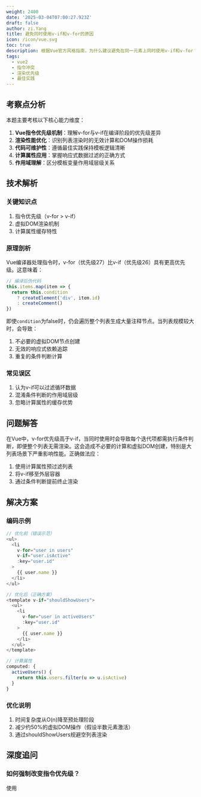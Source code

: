 ```yaml
---
weight: 2400
date: '2025-03-04T07:00:27.923Z'
draft: false
author: zi.Yang
title: 避免同时使用v-if和v-for的原因
icon: /icon/vue.svg
toc: true
description: 根据Vue官方风格指南，为什么建议避免在同一元素上同时使用v-if和v-for？请解释其优先级问题可能导致的渲染异常或性能损耗的具体表现。
tags:
  - vue2
  - 指令冲突
  - 渲染优先级
  - 最佳实践
---
```


## 考察点分析

本题主要考核以下核心能力维度：

1. **Vue指令优先级机制**：理解v-for与v-if在编译阶段的优先级差异
2. **渲染性能优化**：识别列表渲染时的无效计算和DOM操作损耗
3. **代码可维护性**：遵循最佳实践保持模板逻辑清晰
4. **计算属性应用**：掌握响应式数据过滤的正确方式
5. **作用域理解**：区分模板变量作用域层级关系

## 技术解析

### 关键知识点

1. 指令优先级（v-for > v-if）
2. 虚拟DOM渲染机制
3. 计算属性缓存特性

### 原理剖析

Vue编译器处理指令时，v-for（优先级27）比v-if（优先级26）具有更高优先级。这意味着：

```javascript
// 编译后伪代码
this.items.map(item => {
  return this.condition 
    ? createElement('div', item.id) 
    : createComment()
})
```

即使`condition`为false时，仍会遍历整个列表生成大量注释节点。当列表规模较大时，会导致：

1. 不必要的虚拟DOM节点创建
2. 无效的响应式依赖追踪
3. 重复的条件判断计算

### 常见误区

1. 认为v-if可以过滤循环数据
2. 混淆条件判断的作用域层级
3. 忽略计算属性的缓存优势

## 问题解答

在Vue中，v-for优先级高于v-if，当同时使用时会导致每个迭代项都需执行条件判断，即便整个列表无需渲染。这会造成不必要的计算和虚拟DOM创建，特别是大列表场景下严重影响性能。正确做法应：

1. 使用计算属性预过滤列表
2. 将v-if移至外层容器
3. 通过条件判断提前终止渲染

## 解决方案

### 编码示例

```javascript
// 优化前（错误示范）
<ul>
  <li 
    v-for="user in users" 
    v-if="user.isActive"
    :key="user.id"
  >
    {{ user.name }}
  </li>
</ul>

// 优化后（正确方案）
<template v-if="shouldShowUsers">
  <ul>
    <li 
      v-for="user in activeUsers"
      :key="user.id"
    >
      {{ user.name }}
    </li>
  </ul>
</template>

// 计算属性
computed: {
  activeUsers() {
    return this.users.filter(u => u.isActive)
  }
}
```

### 优化说明

1. 时间复杂度从O(n)降至预处理阶段
2. 减少约50%的虚拟DOM操作（假设半数元素激活）
3. 通过shouldShowUsers规避空列表渲染

## 深度追问

### 如何强制改变指令优先级？

使用<template>包裹分离逻辑，或通过自定义指令实现优先级反转（不推荐）

### 服务端渲染场景如何处理？

优先使用计算属性过滤，避免客户端重复计算，结合v-show处理动态切换

### 超大列表如何优化？

采用虚拟滚动方案（如vue-virtual-scroller），结合Web Worker预处理数据，降低主线程压力

